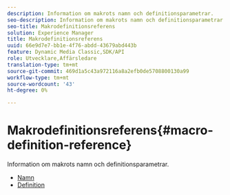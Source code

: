 ```yaml
---
description: Information om makrots namn och definitionsparametrar.
seo-description: Information om makrots namn och definitionsparametrar.
seo-title: Makrodefinitionsreferens
solution: Experience Manager
title: Makrodefinitionsreferens
uuid: 66e9d7e7-bb1e-4f76-abdd-43679abd443b
feature: Dynamic Media Classic,SDK/API
role: Utvecklare,Affärsledare
translation-type: tm+mt
source-git-commit: 469d1a5c43a972116a8a2efb0de5708800130a99
workflow-type: tm+mt
source-wordcount: '43'
ht-degree: 0%

---
```



# Makrodefinitionsreferens{#macro-definition-reference}

Information om makrots namn och definitionsparametrar.

* [Namn](r-name-macro.md)
* [Definition](r-definition-macro.md)
